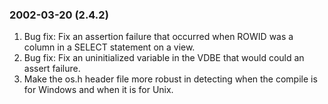 ### 2002\-03\-20 (2\.4\.2\)

1. Bug fix: Fix an assertion failure that occurred when ROWID was a column
 in a SELECT statement on a view.
2. Bug fix: Fix an uninitialized variable in the VDBE that would could an
 assert failure.
3. Make the os.h header file more robust in detecting when the compile is
 for Windows and when it is for Unix.




